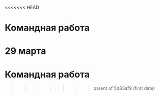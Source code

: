 <<<<<<< HEAD
# Командная работа

29 марта 
=======
# Командная работа
>>>>>>> parent of 5d83af9 (first date)
